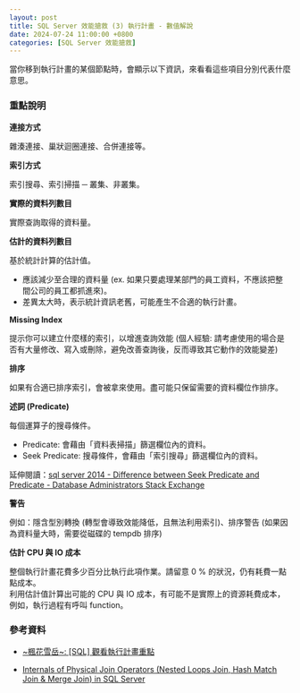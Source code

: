 ```yaml
---
layout: post
title: SQL Server 效能搶救 (3) 執行計畫 - 數值解說
date: 2024-07-24 11:00:00 +0800
categories: [SQL Server 效能搶救]
--- 
```


當你移到執行計畫的某個節點時，會顯示以下資訊，來看看這些項目分別代表什麼意思。

### 重點說明

**連接方式**

雜湊連接、巢狀迴圈連接、合併連接等。

**索引方式**

索引搜尋、索引掃描 ─ 叢集、非叢集。

**實際的資料列數目**

實際查詢取得的資料量。

**估計的資料列數目**

基於統計計算的估計值。

- 應該減少至合理的資料量 (ex. 如果只要處理某部門的員工資料，不應該把整間公司的員工都抓進來)。
- 差異太大時，表示統計資訊老舊，可能產生不合適的執行計畫。

**Missing Index**

提示你可以建立什麼樣的索引，以增進查詢效能 (個人經驗: 請考慮使用的場合是否有大量修改、寫入或刪除，避免改善查詢後，反而導致其它動作的效能變差)

**排序**  

如果有合適已排序索引，會被拿來使用。盡可能只保留需要的資料欄位作排序。  
  
**述詞 (Predicate)**  

每個運算子的搜尋條件。

- Predicate: 會藉由「資料表掃描」篩選欄位內的資料。
- Seek Predicate: 搜尋條件，會藉由「索引搜尋」篩選欄位內的資料。

延伸閱讀：[sql server 2014 - Difference between Seek Predicate and Predicate - Database Administrators Stack Exchange](https://dba.stackexchange.com/questions/174860/difference-between-seek-predicate-and-predicate)

**警告**  

例如：隱含型別轉換 (轉型會導致效能降低，且無法利用索引)、排序警告 (如果因為資料量大時，需要從磁碟的 tempdb 排序)  
  
**估計 CPU 與 IO 成本**  

整個執行計畫花費多少百分比執行此項作業。請留意 0 % 的狀況，仍有耗費一點點成本。  
利用估計值計算出可能的 CPU 與 IO 成本，有可能不是實際上的資源耗費成本，例如，執行過程有呼叫 function。

### 參考資料

- [~楓花雪岳~: \[SQL\] 觀看執行計畫重點](https://jengting.blogspot.com/2013/12/executionplan-keypoint.html)  

- [Internals of Physical Join Operators (Nested Loops Join, Hash Match Join & Merge Join) in SQL Server](https://www.sqlshack.com/internals-of-physical-join-operators-nested-loops-join-hash-match-join-merge-join-in-sql-server/ )